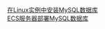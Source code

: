 
[在Linux实例中安装MySQL数据库](https://help.aliyun.com/zh/ecs/use-cases/manually-deploy-mysql-on-an-ecs-instance-that-runs-centos)   
[ECS服务器部署MySQL数据库](https://developer.aliyun.com/article/1328969)      
